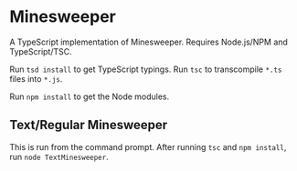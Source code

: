 # Minesweeper
A TypeScript implementation of Minesweeper. Requires Node.js/NPM and TypeScript/TSC.

Run `tsd install` to get TypeScript typings. Run `tsc` to transcompile `*.ts` files into `*.js`.

Run `npm install` to get the Node modules.

## Text/Regular Minesweeper
This is run from the command prompt. After running `tsc` and `npm install`, run `node TextMinesweeper`.